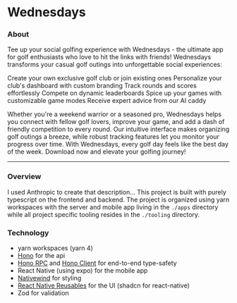 # Wednesdays

### About

Tee up your social golfing experience with Wednesdays - the ultimate app for golf enthusiasts who love to hit the links with friends!
Wednesdays transforms your casual golf outings into unforgettable social experiences:

Create your own exclusive golf club or join existing ones
Personalize your club's dashboard with custom branding
Track rounds and scores effortlessly
Compete on dynamic leaderboards
Spice up your games with customizable game modes
Receive expert advice from our AI caddy

Whether you're a weekend warrior or a seasoned pro, Wednesdays helps you connect with fellow golf lovers, improve your game, and add a dash of friendly competition to every round. Our intuitive interface makes organizing golf outings a breeze, while robust tracking features let you monitor your progress over time.
With Wednesdays, every golf day feels like the best day of the week. Download now and elevate your golfing journey!

---

### Overview

I used Anthropic to create that description...
This project is built with purely typescript on the frontend and backend. The project is organized using yarn workspaces with the server and mobile app living in the `./apps` directory while all project specific tooling resides in the `./tooling` directory.

### Technology

- yarn workspaces (yarn 4)
- [Hono](https://hono.dev/) for the api
- [Hono RPC](https://hono.dev//docs/guides/rpc) and [Hono Client](https://hono.dev/docs/guides/rpc#client) for end-to-end type-safety
- React Native (using expo) for the mobile app
- [Nativewind](https://www.nativewind.dev/v4/overview) for styling
- [React Native Reusables](https://rnr-docs.vercel.app/getting-started/introduction/) for the UI (shadcn for react-native)
- Zod for validation

